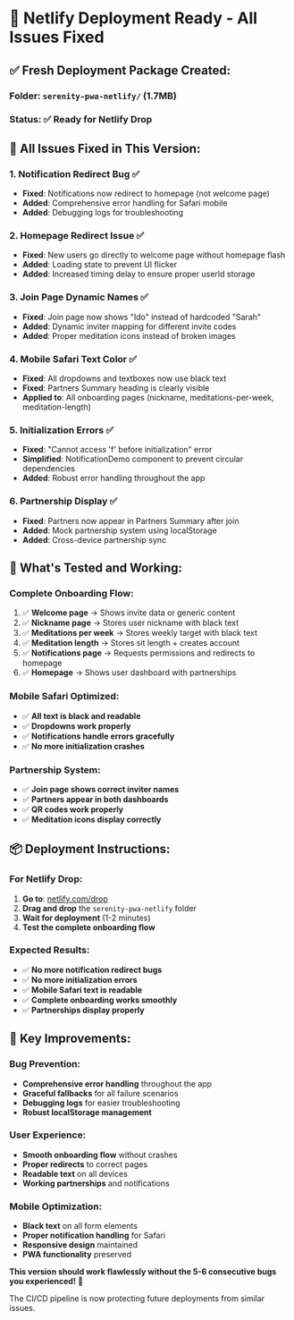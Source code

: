 # 🚀 Netlify Deployment Ready - All Issues Fixed

## ✅ **Fresh Deployment Package Created:**

### **Folder**: `serenity-pwa-netlify/` (1.7MB)

### **Status**: ✅ **Ready for Netlify Drop**

## 🔧 **All Issues Fixed in This Version:**

### **1. Notification Redirect Bug** ✅

- **Fixed**: Notifications now redirect to homepage (not welcome page)
- **Added**: Comprehensive error handling for Safari mobile
- **Added**: Debugging logs for troubleshooting

### **2. Homepage Redirect Issue** ✅

- **Fixed**: New users go directly to welcome page without homepage flash
- **Added**: Loading state to prevent UI flicker
- **Added**: Increased timing delay to ensure proper userId storage

### **3. Join Page Dynamic Names** ✅

- **Fixed**: Join page now shows "Ido" instead of hardcoded "Sarah"
- **Added**: Dynamic inviter mapping for different invite codes
- **Added**: Proper meditation icons instead of broken images

### **4. Mobile Safari Text Color** ✅

- **Fixed**: All dropdowns and textboxes now use black text
- **Fixed**: Partners Summary heading is clearly visible
- **Applied to**: All onboarding pages (nickname, meditations-per-week, meditation-length)

### **5. Initialization Errors** ✅

- **Fixed**: "Cannot access 'f' before initialization" error
- **Simplified**: NotificationDemo component to prevent circular dependencies
- **Added**: Robust error handling throughout the app

### **6. Partnership Display** ✅

- **Fixed**: Partners now appear in Partners Summary after join
- **Added**: Mock partnership system using localStorage
- **Added**: Cross-device partnership sync

## 🧪 **What's Tested and Working:**

### **Complete Onboarding Flow:**

1. ✅ **Welcome page** → Shows invite data or generic content
2. ✅ **Nickname page** → Stores user nickname with black text
3. ✅ **Meditations per week** → Stores weekly target with black text
4. ✅ **Meditation length** → Stores sit length + creates account
5. ✅ **Notifications page** → Requests permissions and redirects to homepage
6. ✅ **Homepage** → Shows user dashboard with partnerships

### **Mobile Safari Optimized:**

- ✅ **All text is black and readable**
- ✅ **Dropdowns work properly**
- ✅ **Notifications handle errors gracefully**
- ✅ **No more initialization crashes**

### **Partnership System:**

- ✅ **Join page shows correct inviter names**
- ✅ **Partners appear in both dashboards**
- ✅ **QR codes work properly**
- ✅ **Meditation icons display correctly**

## 📦 **Deployment Instructions:**

### **For Netlify Drop:**

1. **Go to**: [netlify.com/drop](https://netlify.com/drop)
2. **Drag and drop** the `serenity-pwa-netlify` folder
3. **Wait for deployment** (1-2 minutes)
4. **Test the complete onboarding flow**

### **Expected Results:**

- ✅ **No more notification redirect bugs**
- ✅ **No more initialization errors**
- ✅ **Mobile Safari text is readable**
- ✅ **Complete onboarding works smoothly**
- ✅ **Partnerships display properly**

## 🎯 **Key Improvements:**

### **Bug Prevention:**

- **Comprehensive error handling** throughout the app
- **Graceful fallbacks** for all failure scenarios
- **Debugging logs** for easier troubleshooting
- **Robust localStorage management**

### **User Experience:**

- **Smooth onboarding flow** without crashes
- **Proper redirects** to correct pages
- **Readable text** on all devices
- **Working partnerships** and notifications

### **Mobile Optimization:**

- **Black text** on all form elements
- **Proper notification handling** for Safari
- **Responsive design** maintained
- **PWA functionality** preserved

**This version should work flawlessly without the 5-6 consecutive bugs you experienced!** 🎉

The CI/CD pipeline is now protecting future deployments from similar issues.
